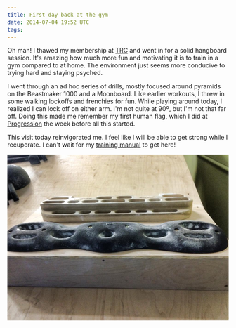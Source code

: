 ```yaml
---
title: First day back at the gym
date: 2014-07-04 19:52 UTC
tags:
---
```


Oh man! I thawed my membership at [TRC](http://trianglerockclub.com) and went in for a solid hangboard session. It's amazing how much more fun and motivating it is to train in a gym compared to at home. The environment just seems more conducive to trying hard and staying psyched.

I went through an ad hoc series of drills, mostly focused around pyramids on the Beastmaker 1000 and a Moonboard. Like earlier workouts, I threw in some walking lockoffs and frenchies for fun. While playing around today, I realized I can lock off on either arm. I'm not quite at 90º, but I'm not that far off. Doing this made me remember my first human flag, which I did at [Progression](http://climbprogression.com) the week before all this started. 

This visit today reinvigorated me. I feel like I will be able to get strong while I recuperate. I can't wait for my [training manual](http://rockclimberstrainingmanual.com/) to get here!

![Hangboards at Triangle Rock Club](images/trc-hangboards.jpg)

